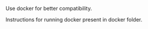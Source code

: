 Use docker for better compatibility.  

Instructions for running docker present in docker folder.  
 

